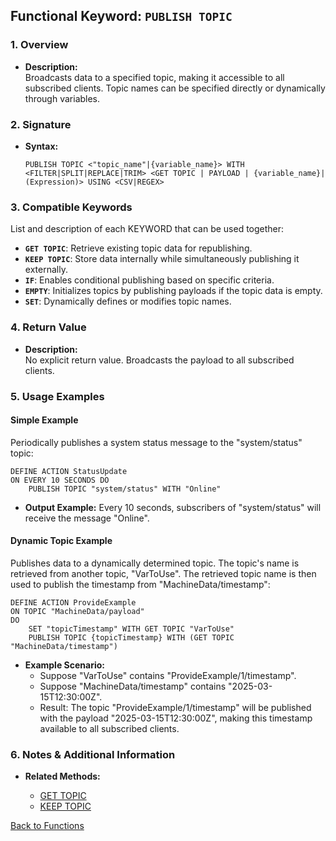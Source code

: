 ## Functional Keyword: `PUBLISH TOPIC`

### 1. Overview
- **Description:**  
  Broadcasts data to a specified topic, making it accessible to all subscribed clients. Topic names can be specified directly or dynamically through variables.

### 2. Signature
- **Syntax:**  
  ```lot
  PUBLISH TOPIC <"topic_name"|{variable_name}> WITH <FILTER|SPLIT|REPLACE|TRIM> <GET TOPIC | PAYLOAD | {variable_name}|(Expression)> USING <CSV|REGEX>
  ```

### 3. Compatible Keywords
List and description of each KEYWORD that can be used together:
- **`GET TOPIC`**: Retrieve existing topic data for republishing.
- **`KEEP TOPIC`**: Store data internally while simultaneously publishing it externally.
- **`IF`**: Enables conditional publishing based on specific criteria.
- **`EMPTY`**: Initializes topics by publishing payloads if the topic data is empty.
- **`SET`**: Dynamically defines or modifies topic names.

### 4. Return Value
- **Description:**  
  No explicit return value. Broadcasts the payload to all subscribed clients.

### 5. Usage Examples

#### Simple Example
Periodically publishes a system status message to the "system/status" topic:

```lot
DEFINE ACTION StatusUpdate
ON EVERY 10 SECONDS DO
    PUBLISH TOPIC "system/status" WITH "Online"
```
- **Output Example:** Every 10 seconds, subscribers of "system/status" will receive the message "Online".

#### Dynamic Topic Example
Publishes data to a dynamically determined topic. The topic's name is retrieved from another topic, "VarToUse". The retrieved topic name is then used to publish the timestamp from "MachineData/timestamp":

```lot
DEFINE ACTION ProvideExample
ON TOPIC "MachineData/payload"
DO
    SET "topicTimestamp" WITH GET TOPIC "VarToUse"
    PUBLISH TOPIC {topicTimestamp} WITH (GET TOPIC "MachineData/timestamp")
```
- **Example Scenario:**
  - Suppose "VarToUse" contains "ProvideExample/1/timestamp".
  - Suppose "MachineData/timestamp" contains "2025-03-15T12:30:00Z".
  - Result: The topic "ProvideExample/1/timestamp" will be published with the payload "2025-03-15T12:30:00Z", making this timestamp available to all subscribed clients.

### 6. Notes & Additional Information
- **Related Methods:**  
    
    - [GET TOPIC](../GET%20TOPIC/GET%20TOPIC.md)  
    - [KEEP TOPIC](../KEEP%20TOPIC/KEEP%20TOPIC.md)  

[Back to Functions](../Functions.md)
